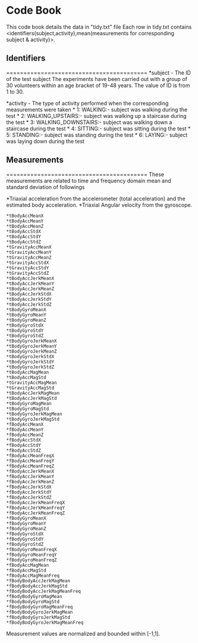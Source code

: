 # Code Book

This code book details the data in "tidy.txt" file
Each row in tidy.txt contains <identifiers(subject,activity),mean(measurements for corresponding subject & activity)>.

## Identifiers
=========================================
*subject - The ID of the test subject 
	The experiments have been carried out with a group of 30 volunteers within an age bracket of 19-48 years. 
	The value of ID is from 1 to 30.
	
*activity - The type of activity performed when the corresponding measurements were taken
	* 1: WALKING:- subject was walking during the test
	* 2: WALKING_UPSTAIRS:- subject was walking up a staircase during the test
	* 3: WALKING_DOWNSTAIRS:- subject was walking down a staircase during the test
	* 4: SITTING:- subject was sitting during the test
	* 5: STANDING:- subject was standing during the test
	* 6: LAYING:- subject was laying down during the test
	
## Measurements
=========================================
These measurements are related to time and frequency domain mean and standard deviation of followings

*Triaxial acceleration from the accelerometer (total acceleration) and the estimated body acceleration.
*Triaxial Angular velocity from the gyroscope.

	*tBodyAccMeanX
	*tBodyAccMeanY
	*tBodyAccMeanZ
	*tBodyAccStdX
	*tBodyAccStdY
	*tBodyAccStdZ
	*tGravityAccMeanX
	*tGravityAccMeanY
	*tGravityAccMeanZ
	*tGravityAccStdX
	*tGravityAccStdY
	*tGravityAccStdZ
	*tBodyAccJerkMeanX
	*tBodyAccJerkMeanY
	*tBodyAccJerkMeanZ
	*tBodyAccJerkStdX
	*tBodyAccJerkStdY
	*tBodyAccJerkStdZ
	*tBodyGyroMeanX
	*tBodyGyroMeanY
	*tBodyGyroMeanZ
	*tBodyGyroStdX
	*tBodyGyroStdY
	*tBodyGyroStdZ
	*tBodyGyroJerkMeanX
	*tBodyGyroJerkMeanY
	*tBodyGyroJerkMeanZ
	*tBodyGyroJerkStdX
	*tBodyGyroJerkStdY
	*tBodyGyroJerkStdZ
	*tBodyAccMagMean
	*tBodyAccMagStd
	*tGravityAccMagMean
	*tGravityAccMagStd
	*tBodyAccJerkMagMean
	*tBodyAccJerkMagStd
	*tBodyGyroMagMean
	*tBodyGyroMagStd
	*tBodyGyroJerkMagMean
	*tBodyGyroJerkMagStd
	*fBodyAccMeanX
	*fBodyAccMeanY
	*fBodyAccMeanZ
	*fBodyAccStdX
	*fBodyAccStdY
	*fBodyAccStdZ
	*fBodyAccMeanFreqX
	*fBodyAccMeanFreqY
	*fBodyAccMeanFreqZ
	*fBodyAccJerkMeanX
	*fBodyAccJerkMeanY
	*fBodyAccJerkMeanZ
	*fBodyAccJerkStdX
	*fBodyAccJerkStdY
	*fBodyAccJerkStdZ
	*fBodyAccJerkMeanFreqX
	*fBodyAccJerkMeanFreqY
	*fBodyAccJerkMeanFreqZ
	*fBodyGyroMeanX
	*fBodyGyroMeanY
	*fBodyGyroMeanZ
	*fBodyGyroStdX
	*fBodyGyroStdY
	*fBodyGyroStdZ
	*fBodyGyroMeanFreqX
	*fBodyGyroMeanFreqY
	*fBodyGyroMeanFreqZ
	*fBodyAccMagMean
	*fBodyAccMagStd
	*fBodyAccMagMeanFreq
	*fBodyBodyAccJerkMagMean
	*fBodyBodyAccJerkMagStd
	*fBodyBodyAccJerkMagMeanFreq
	*fBodyBodyGyroMagMean
	*fBodyBodyGyroMagStd
	*fBodyBodyGyroMagMeanFreq
	*fBodyBodyGyroJerkMagMean
	*fBodyBodyGyroJerkMagStd
	*fBodyBodyGyroJerkMagMeanFreq

Measurement values are normalized and bounded within [-1,1].